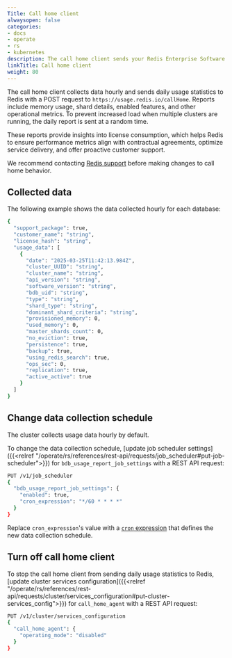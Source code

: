 ```yaml
---
Title: Call home client
alwaysopen: false
categories:
- docs
- operate
- rs
- kubernetes
description: The call home client sends your Redis Enterprise Software cluster's daily usage statistics to Redis.
linkTitle: Call home client
weight: 80
---
```


The call home client collects data hourly and sends daily usage statistics to Redis with a POST request to `https://usage.redis.io/callHome`. Reports include memory usage, shard details, enabled features, and other operational metrics. To prevent increased load when multiple clusters are running, the daily report is sent at a random time.

These reports provide insights into license consumption, which helps Redis to ensure performance metrics align with contractual agreements, optimize service delivery, and offer proactive customer support.
    
We recommend contacting [Redis support](https://redis.io/support/) before making changes to call home behavior.

## Collected data

The following example shows the data collected hourly for each database:

```sh
{
  "support_package": true,
  "customer_name": "string",
  "license_hash": "string",
  "usage_data": [
    {
      "date": "2025-03-25T11:42:13.984Z",
      "cluster_UUID": "string",
      "cluster_name": "string",
      "api_version": "string",
      "software_version": "string",
      "bdb_uid": "string",
      "type": "string",
      "shard_type": "string",
      "dominant_shard_criteria": "string",
      "provisioned_memory": 0,
      "used_memory": 0,
      "master_shards_count": 0,
      "no_eviction": true,
      "persistence": true,
      "backup": true,
      "using_redis_search": true,
      "ops_sec": 0,
      "replication": true,
      "active_active": true
    }
  ]
}
```

## Change data collection schedule

The cluster collects usage data hourly by default.

To change the data collection schedule, [update job scheduler settings]({{<relref "/operate/rs/references/rest-api/requests/job_scheduler#put-job-scheduler">}}) for `bdb_usage_report_job_settings` with a REST API request:

```sh
PUT /v1/job_scheduler
{
  "bdb_usage_report_job_settings": {
    "enabled": true,
    "cron_expression": "*/60 * * * *"
  }
}
```

Replace `cron_expression`'s value with a [`cron` expression](https://en.wikipedia.org/wiki/Cron#CRON_expression) that defines the new data collection schedule.

## Turn off call home client

To stop the call home client from sending daily usage statistics to Redis, [update cluster services configuration]({{<relref "/operate/rs/references/rest-api/requests/cluster/services_configuration#put-cluster-services_config">}}) for `call_home_agent` with a REST API request:

```sh
PUT /v1/cluster/services_configuration
{ 
  "call_home_agent": { 
    "operating_mode": "disabled"
  } 
}
```
